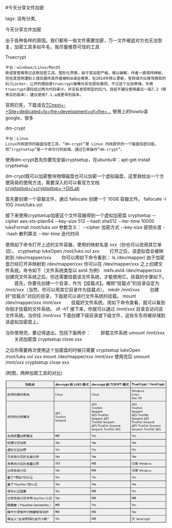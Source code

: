 #今天分享文件加密

tags: 没有分类, 

今天分享文件加密

出于各种各样的原因，我们都有一些文件需要加密，万一文件被盗对方也无法恢复，加密工具多如牛毛，我尽量推荐可信的工具


Truecrypt
	
	平台：windows/Linux/MacOS
	斯诺登曾推荐过这款加密工具，图形化界面，由于其加密严格，难以破解，作者一直保持神秘，但在其官网遭到入侵后据传其作者被NSA请去喝茶，在2014年停止更新，官网请大伙移驾微软的BitLocker，公开的理由是truecrypt被曝光存在提权漏洞，不过这个比较牵强，毕竟truecrypt源码经过两次代码审计，并没有发现明显的后门。目前不建议使用最后一版7.2（喝茶后的版本），建议使用7.1.a或更早的版本。
官网已死，下载请去[TCnext+-+Site+dedicated+to+the+development+of+the+...](https://truecrypt.ch/)
使用上的howto请google，很多

dm-crypt

	平台：Linux
	Linux内核提供的磁盘加密工具，“dm-crypt”是 Linux 内核提供的一个磁盘加密功能，而“cryptsetup”是一个命令行的前端，通过它来操作“dm-crypt”。

使用dm-crypt首先你要先安装cryptsetup，在ubuntu中：apt-get install cryptsetup

dm-crypt既可以加密整块物理磁盘也可以加密一个虚拟磁盘，这里我给出一个方便简易的使用方法，需要深入的可以看官方文档[cryptsetup+/+cryptsetup+·+GitLab](https://gitlab.com/cryptsetup/cryptsetup)

首先要创建一个容器文件，通过 fallocate 创建一个 10GB 容器文件。
fallocate -l 10G /root/luks.vol

接下来使用cryptsetup加密这个文件容器得到一个虚拟加密盘
cryptsetup --cipher aes-xts-plain64 --key-size 512 --hash sha512 --iter-time 10000 luksFormat /root/luks.vol
参数含义：
--cipher	加密方式
--key-size	密钥长度
--hash	散列算法
--iter-time	迭代时间

使用如下命令打开上述的文件容器，使用的映射名是 xxx（你也可以改用其它单词）。
cryptsetup luksOpen /root/luks.vol xxx
　　打开之后，该虚拟盘会被映射到 /dev/mapper/xxx
　　你可以用如下命令看到：
ls /dev/mapper/
由于加密盘已经打开并映射到 /dev/mapper/xxx 你可以在 /dev/mapper/xxx 之上创建文件系统。命令如下（文件系统类型以 ext4 为例）
mkfs.ext4 /dev/mapper/xxx
创建完文件系统之后，你还需要挂载该文件系统，才能使用它。挂载的步骤如下。
　　首先，你要先创建一个目录，作为【挂载点】。俺把“挂载点”的目录设定为 /mnt/xxx（当然，你可以用其它目录作为挂载点）。
mkdir /mnt/xxx
　　创建好“挂载点”对应的目录，下面就可以进行文件系统的挂载。
mount /dev/mapper/xxx /mnt/xxx
　　挂载好文件系统，用如下命令查看，就可以看到你刚才挂载的文件系统。
df -hT
接下来，你就可以通过 /mnt/xxx 目录去访问该文件系统。当你往 /mnt/xxx 下面创建下级目录或下级文件，这些东东将被存储到该虚拟加密盘上。

当你使用完，要记得退出。包括下面两步：
　　卸载文件系统
umount /mnt/xxx
　　关闭加密盘
cryptsetup close xxx

之后你需要再次使用这个加密盘的时候只需要
cryptsetup luksOpen /root/luks.vol xxx
mount /dev/mapper/xxx /mnt/xxx
使用完后
umount /mnt/xxx
cryptsetup close xxx


(附图，两种加密工具的对比)

![image_15552841548552](/assets/15552841548552.jpeg)

[comment]: <> (topic_id:15555514151882)

[comment]: <> (create_time:2017-08-21T12:19:41.728+0800)

[comment]: <> (topic_type:talk)

[comment]: <> (owner:452258544448_豆)

